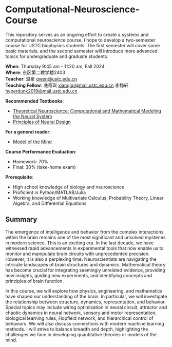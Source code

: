 # Computational-Neuroscience-Course
This repository serves as an ongoing effort to create a systems and computational neuroscience course. I hope to develop a two-semester course for USTC biophysics students. The first semester will cover some basic materials, and the second semester will introduce more advanced topics for undergraduate and graduate students.  

**When**: Thursday 9:45 am - 11:20 am, Fall 2024  
**Where**: 东区第二教学楼2403  
**Teacher**: 温泉 <qwen@ustc.edu.cn>   
**Teaching Fellow**: 冼奇琪 <xianqiqi@mail.ustc.edu.cn> 李懿轩 <hyperdunk2019@mail.ustc.edu.cn> 

**Recommended Textbooks**:  
- [Theoretical Neuroscience: Computational and Mathematical Modeling the Neural System](https://mitpress.ublish.com/book/theoretical-neuroscience)
- [Principles of Neural Design](https://mitpress.mit.edu/books/principles-neural-design)

**For a general reader**:
- [Model of the Mind](https://www.amazon.com/Models-Mind-Engineering-Mathematics-Understanding/dp/1472966422)

**Course Performance Evaluation**:  
- Homework: 70% 
- Final: 30% (take-home exam)

**Prerequisite**:
- High school knowledge of biology and neuroscience
- Proficient in Python/MATLAB/Julia
- Working knowledge of Multivariate Calculus, Probability Theory, Linear Algebra, and Differential Equations


## Summary
The emergence of intelligence and behavior from the complex interactions within the brain remains one of the most significant and unsolved mysteries in modern science. This is an exciting era. In the last decade, we have witnessed rapid advancements in experimental tools that now enable us to monitor and manipulate brain circuits with unprecedented precision. However, it is also a perplexing time. Neuroscientists are navigating the intricate landscapes of brain structures and dynamics. Mathematical theory has become crucial for integrating seemingly unrelated evidence, providing new insights, guiding new experiments, and identifying concepts and principles of brain function.

In this course, we will explore how physics, engineering, and mathematics have shaped our understanding of the brain. In particular, we will investigate the relationship between structure, dynamics, representation, and behavior. Special topics may include wiring optimization in neural circuit, attractor and chaotic dynamics in neural network, sensory and motor representation, biological learning rules, Hopfield network, and hierarchical control of behaviors. We will also discuss connections with modern machine learning methods. I will strive to balance breadth and depth, highlighting the challenges we face in developing quantitative theories or models of the mind.

